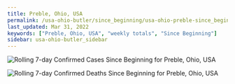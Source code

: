 ```yaml
---
title: Preble, Ohio, USA
permalink: /usa-ohio-butler/since_beginning/usa-ohio-preble-since_beginning.html
last_updated: Mar 31, 2022
keywords: ["Preble, Ohio, USA", "weekly totals", "Since Beginning"]
sidebar: usa-ohio-butler_sidebar
---
```


![Rolling 7-day Confirmed Cases Since Beginning for Preble, Ohio, USA](/covid_tracker/images/graphs/usa-ohio-preble-rolling_7_days_confirmed-since_beginning_graph.png)

![Rolling 7-day Confirmed Deaths Since Beginning for Preble, Ohio, USA](/covid_tracker/images/graphs/usa-ohio-preble-rolling_7_days_deaths-since_beginning_graph.png)
